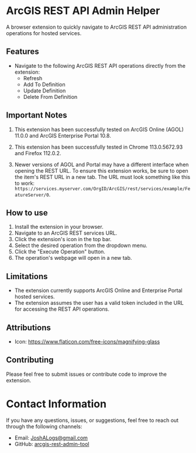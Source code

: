 # ArcGIS REST API Admin Helper

A browser extension to quickly navigate to ArcGIS REST API administration operations for hosted services.

## Features

- Navigate to the following ArcGIS REST API operations directly from the extension:
  - Refresh
  - Add To Definition
  - Update Definition
  - Delete From Definition

## Important Notes

1. This extension has been successfully tested on ArcGIS Online (AGOL) 11.0.0 and ArcGIS Enterprise Portal 10.8.

2. This extension has been successfully tested in Chrome 113.0.5672.93 and Firefox 112.0.2.

3. Newer versions of AGOL and Portal may have a different interface when opening the REST URL. To ensure this extension works, be sure to open the item's REST URL in a new tab. The URL must look something like this to work: `https://services.myserver.com/OrgID/ArcGIS/rest/services/example/FeatureServer/0`.

## How to use

1. Install the extension in your browser.
2. Navigate to an ArcGIS REST services URL.
3. Click the extension's icon in the top bar.
4. Select the desired operation from the dropdown menu.
5. Click the "Execute Operation" button.
6. The operation's webpage will open in a new tab.

## Limitations

- The extension currently supports ArcGIS Online and Enterprise Portal hosted services.
- The extension assumes the user has a valid token included in the URL for accessing the REST API operations.

## Attributions

- Icon: https://www.flaticon.com/free-icons/magnifying-glass

## Contributing

Please feel free to submit issues or contribute code to improve the extension.

# Contact Information

If you have any questions, issues, or suggestions, feel free to reach out through the following channels:

- Email: [JoshALogs@gmail.com](mailto:JoshALogs@gmail.com)
- GitHub: [arcgis-rest-admin-tool](https://github.com/JoshALogs/arcgis-rest-admin-tool)
